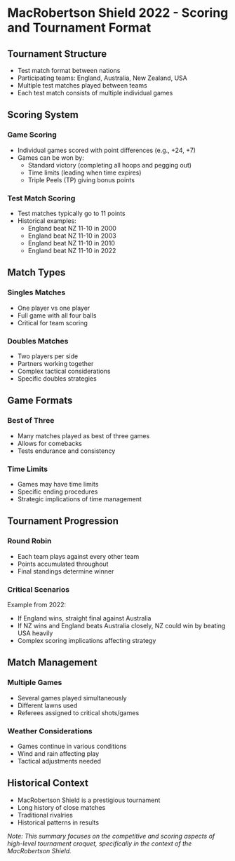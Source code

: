 # MacRobertson Shield 2022 - Scoring and Tournament Format

## Tournament Structure
- Test match format between nations
- Participating teams: England, Australia, New Zealand, USA
- Multiple test matches played between teams
- Each test match consists of multiple individual games

## Scoring System
### Game Scoring
- Individual games scored with point differences (e.g., +24, +7)
- Games can be won by:
  - Standard victory (completing all hoops and pegging out)
  - Time limits (leading when time expires)
  - Triple Peels (TP) giving bonus points

### Test Match Scoring
- Test matches typically go to 11 points
- Historical examples:
  - England beat NZ 11-10 in 2000
  - England beat NZ 11-10 in 2003
  - England beat NZ 11-10 in 2010
  - England beat NZ 11-10 in 2022

## Match Types
### Singles Matches
- One player vs one player
- Full game with all four balls
- Critical for team scoring

### Doubles Matches
- Two players per side
- Partners working together
- Complex tactical considerations
- Specific doubles strategies

## Game Formats
### Best of Three
- Many matches played as best of three games
- Allows for comebacks
- Tests endurance and consistency

### Time Limits
- Games may have time limits
- Specific ending procedures
- Strategic implications of time management

## Tournament Progression
### Round Robin
- Each team plays against every other team
- Points accumulated throughout
- Final standings determine winner

### Critical Scenarios
Example from 2022:
- If England wins, straight final against Australia
- If NZ wins and England beats Australia closely, NZ could win by beating USA heavily
- Complex scoring implications affecting strategy

## Match Management
### Multiple Games
- Several games played simultaneously
- Different lawns used
- Referees assigned to critical shots/games

### Weather Considerations
- Games continue in various conditions
- Wind and rain affecting play
- Tactical adjustments needed

## Historical Context
- MacRobertson Shield is a prestigious tournament
- Long history of close matches
- Traditional rivalries
- Historical patterns in results

*Note: This summary focuses on the competitive and scoring aspects of high-level tournament croquet, specifically in the context of the MacRobertson Shield.* 
